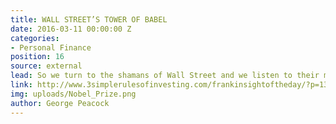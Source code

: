```yaml
---
title: WALL STREET’S TOWER OF BABEL
date: 2016-03-11 00:00:00 Z
categories:
- Personal Finance
position: 16
source: external
lead: So we turn to the shamans of Wall Street and we listen to their magical incantations.
link: http://www.3simplerulesofinvesting.com/frankinsightoftheday/?p=1323
img: uploads/Nobel_Prize.png
author: George Peacock
---
```


